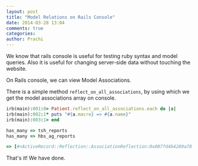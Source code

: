 ```yaml
---
layout: post
title: "Model Relations on Rails Console"
date: 2014-03-28 13:04
comments: true
categories:
author: Prachi
---
```


We know that rails console is useful for testing ruby syntax and model queries. Also it is useful for changing server-side data without touching the website.

On Rails console, we can view Model Associations.

There is a simple method `reflect_on_all_associations`, by using which we
get the model associations array on console.

```ruby
irb(main):001:0> Patient.reflect_on_all_associations.each do |a|
irb(main):002:1* puts "#{a.macro} => #{a.name}"
irb(main):003:1> end

has_many => tsh_reports
has_many => hbs_ag_reports

=> [#<ActiveRecord::Reflection::AssociationReflection:0x007fd4b4209a78 @macro=:has_many, @name=:tsh_reports, @scope=nil, @options={}, @active_record=Patient(no database connection), @plural_name="tsh_reports", @collection=true>, #<ActiveRecord::Reflection::AssociationReflection:0x007fd4b4bfdd90 @macro=:has_many, @name=:hbs_ag_reports, @scope=nil, @options={}, @active_record=Patient(no database connection), @plural_name="hbs_ag_reports", @collection=true>]
```
That's it! We have done.
